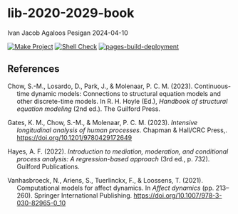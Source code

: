 lib-2020-2029-book
================
Ivan Jacob Agaloos Pesigan
2024-04-10

<!-- README.md is generated from .setup/readme/README.Rmd. Please edit that file -->
<!-- badges: start -->

[![Make
Project](https://github.com/ijapesigan/lib-2020-2029-book/actions/workflows/make.yml/badge.svg)](https://github.com/ijapesigan/lib-2020-2029-book/actions/workflows/make.yml)
[![Shell
Check](https://github.com/ijapesigan/lib-2020-2029-book/actions/workflows/shellcheck.yml/badge.svg)](https://github.com/ijapesigan/lib-2020-2029-book/actions/workflows/shellcheck.yml)
[![pages-build-deployment](https://github.com/ijapesigan/lib-2020-2029-book/actions/workflows/pages/pages-build-deployment/badge.svg)](https://github.com/ijapesigan/lib-2020-2029-book/actions/workflows/pages/pages-build-deployment)
<!-- badges: end -->

## References

<div id="refs" class="references csl-bib-body hanging-indent"
line-spacing="2">

<div id="ref-Chow-Losardo-Park-etal-2023" class="csl-entry">

Chow, S.-M., Losardo, D., Park, J., & Molenaar, P. C. M. (2023).
Continuous-time dynamic models: Connections to structural equation
models and other discrete-time models. In R. H. Hoyle (Ed.), *Handbook
of structural equation modeling* (2nd ed.). The Guilford Press.

</div>

<div id="ref-Gates-Chow-Molenaar-2023" class="csl-entry">

Gates, K. M., Chow, S.-M., & Molenaar, P. C. M. (2023). *Intensive
longitudinal analysis of human processes*. Chapman & Hall/CRC Press,.
<https://doi.org/10.1201/9780429172649>

</div>

<div id="ref-Hayes-2022" class="csl-entry">

Hayes, A. F. (2022). *Introduction to mediation, moderation, and
conditional process analysis: A regression-based approach* (3rd ed., p.
732). Guilford Publications.

</div>

<div id="ref-Vanhasbroeck-Ariens-Tuerlinckx-etal-2021"
class="csl-entry">

Vanhasbroeck, N., Ariens, S., Tuerlinckx, F., & Loossens, T. (2021).
Computational models for affect dynamics. In *Affect dynamics* (pp.
213–260). Springer International Publishing.
<https://doi.org/10.1007/978-3-030-82965-0_10>

</div>

</div>
